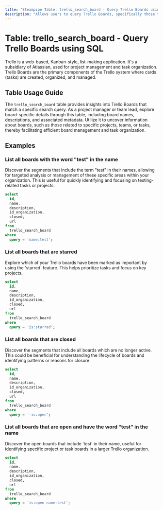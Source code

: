 ```yaml
---
title: "Steampipe Table: trello_search_board - Query Trello Boards using SQL"
description: "Allows users to query Trello Boards, specifically those that match a search query, providing insights into board details and facilitating board management."
---
```


# Table: trello_search_board - Query Trello Boards using SQL

Trello is a web-based, Kanban-style, list-making application. It's a subsidiary of Atlassian, used for project management and task organization. Trello Boards are the primary components of the Trello system where cards (tasks) are created, organized, and managed.

## Table Usage Guide

The `trello_search_board` table provides insights into Trello Boards that match a specific search query. As a project manager or team lead, explore board-specific details through this table, including board names, descriptions, and associated metadata. Utilize it to uncover information about boards, such as those related to specific projects, teams, or tasks, thereby facilitating efficient board management and task organization.

## Examples

### List all boards with the word "test" in the name
Discover the segments that include the term "test" in their names, allowing for targeted analysis or management of these specific areas within your organization. This is useful for quickly identifying and focusing on testing-related tasks or projects.

```sql
select
  id,
  name,
  description,
  id_organization,
  closed,
  url
from
  trello_search_board
where
  query = 'name:test';
```

### List all boards that are starred
Explore which of your Trello boards have been marked as important by using the 'starred' feature. This helps prioritize tasks and focus on key projects.

```sql
select
  id,
  name,
  description,
  id_organization,
  closed,
  url
from
  trello_search_board
where
  query = 'is:starred';
```

### List all boards that are closed
Discover the segments that include all boards which are no longer active. This could be beneficial for understanding the lifecycle of boards and identifying patterns or reasons for closure.

```sql
select
  id,
  name,
  description,
  id_organization,
  closed,
  url
from
  trello_search_board
where
  query = '-is:open';
```

### List all boards that are open and have the word "test" in the name
Discover the open boards that include 'test' in their name, useful for identifying specific project or task boards in a larger Trello organization.

```sql
select
  id,
  name,
  description,
  id_organization,
  closed,
  url
from
  trello_search_board
where
  query = 'is:open name:test';
```